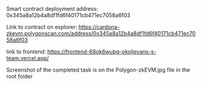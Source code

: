 Smart contract deployment address: 0x345a8a12b4a8df1fd6f40171cb471ec7058a6f03

Link to contract on explorer: https://cardona-zkevm.polygonscan.com/address/0x345a8a12b4a8df1fd6f40171cb471ec7058a6f03

link to frontend: https://frontend-68ok6wubg-okolievans-s-team.vercel.app/


Screenshot of the completed task is on the Polygon-zkEVM.jpg file in the root folder